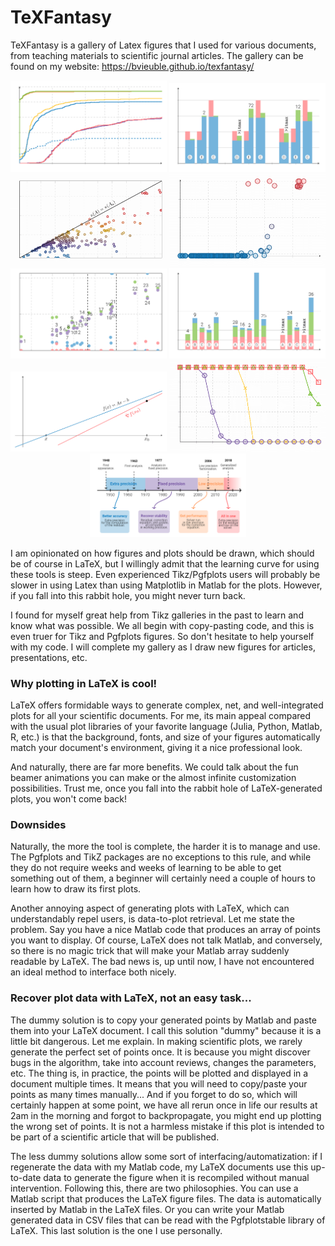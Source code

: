 # TeXFantasy

TeXFantasy is a gallery of Latex figures that I used for various documents, 
from teaching materials to scientific journal articles. The gallery can be found
on my website: https://bvieuble.github.io/texfantasy/

<p align="center">
  <img src="assets/fig1-front.png" width="250" />
  <img src="assets/fig2-front.png" width="250" /> 
  <img src="assets/fig3-front.png" width="250" /> 

  <img src="assets/fig4-front.png" width="250" />
  <img src="assets/fig5-front.png" width="250" /> 
  <img src="assets/fig6-front.png" width="250" /> 

  <img src="assets/fig7-front.png" width="250" />
  <img src="assets/fig8-front.png" width="250" /> 
  <img src="assets/fig9-front.png" width="250" /> 
</p>


I am opinionated on how figures and plots should be drawn, which should be of course in LaTeX, but I willingly admit that the learning curve for using these tools is steep. Even experienced Tikz/Pgfplots users will probably be slower in using Latex than using Matplotlib in Matlab for the plots. However, if you fall into this rabbit hole, you might never turn back.

I found for myself great help from Tikz galleries in the past to learn and know what was possible. We all begin with copy-pasting code, and this is even truer for Tikz and Pgfplots figures. So don't hesitate to help yourself with my code. I will complete my gallery as I draw new figures for articles, presentations, etc.


### Why plotting in LaTeX is cool!

LaTeX offers formidable ways to generate complex, net, and well-integrated plots for all your scientific documents. For me, its main appeal compared with the usual plot libraries of your favorite language (Julia, Python, Matlab, R, etc.) is that the background, fonts, and size of your figures automatically match your document's environment, giving it a nice professional look. 

And naturally, there are far more benefits. We could talk about the fun beamer animations you can make or the almost infinite customization possibilities. Trust me, once you fall into the rabbit hole of LaTeX-generated plots, you won't come back!

### Downsides
Naturally, the more the tool is complete, the harder it is to manage and use. The Pgfplots and TikZ packages are no exceptions to this rule, and while they do not require weeks and weeks of learning to be able to get something out of them, a beginner will certainly need a couple of hours to learn how to draw its first plots.

Another annoying aspect of generating plots with LaTeX, which can understandably repel users, is data-to-plot retrieval. Let me state the problem. Say you have a nice Matlab code that produces an array of points you want to display. Of course, LaTeX does not talk Matlab, and conversely, so there is no magic trick that will make your Matlab array suddenly readable by LaTeX. The bad news is, up until now, I have not encountered an ideal method to interface both nicely.

### Recover plot data with LaTeX, not an easy task...
The dummy solution is to copy your generated points by Matlab and paste them into your LaTeX document. I call this solution "dummy" because it is a little bit dangerous. Let me explain. In making scientific plots, we rarely generate the perfect set of points once. It is because you might discover bugs in the algorithm, take into account reviews, changes the parameters, etc. The thing is, in practice, the points will be plotted and displayed in a document multiple times. It means that you will need to copy/paste your points as many times manually... And if you forget to do so, which will certainly happen at some point, we have all rerun once in life our results at 2am in the morning and forgot to backpropagate, you might end up plotting the wrong set of points. It is not a harmless mistake if this plot is intended to be part of a scientific article that will be published. 

The less dummy solutions allow some sort of interfacing/automatization: if I regenerate the data with my Matlab code, my LaTeX documents use this up-to-date data to generate the figure when it is recompiled without manual intervention. Following this, there are two philosophies. You can use a Matlab script that produces the LaTeX figure files. The data is automatically inserted by Matlab in the LaTeX files. Or you can write your Matlab generated data in CSV files that can be read with the Pgfplotstable library of LaTeX. This last solution is the one I use personally.


